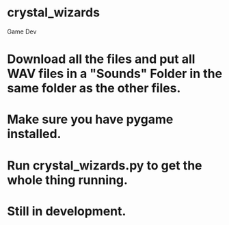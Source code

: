 # crystal_wizards
Game Dev

# Download all the files and put all WAV files in a "Sounds" Folder in the same folder as the other files.

# Make sure you have pygame installed.

# Run crystal_wizards.py to get the whole thing running.

# Still in development.
